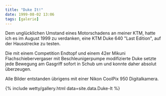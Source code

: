 ```yaml
---
title: "Duke It!"
date: 1999-08-02 13:06
tags: [galerie]
---
```

Dem unglücklichen Umstand eines Motorschadens an meiner KTM, hatte ich es im August 1999 zu verdanken, eine KTM Duke 640 "Last Edition", auf der Hausstrecke zu testen.

Die mit einem Competition Endtopf und einem 42er Mikuni Flachschiebervergaser mit Beschleunigerpumpe modifizierte Duke setzte jede Bewegung am Gasgriff sofort in Schub um und konnte daher absolut überzeugen.

<!--more-->

Alle Bilder entstanden übrigens mit einer Nikon CoolPix 950 Digitalkamera. 

{% include wetty/gallery.html data=site.data.Duke-It %}
